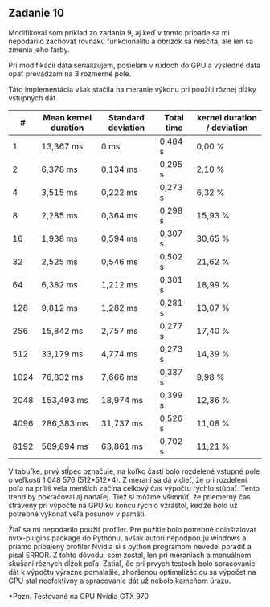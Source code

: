 ## Zadanie 10

Modifikoval som príklad zo zadania 9, aj keď v tomto prípade sa mi nepodarilo zachovať rovnakú funkcionalitu a obrízok sa nesčíta, ale len sa zmenia jeho farby.

Pri modifikácii dáta serializujem, posielam v rúdoch do GPU a výsledné dáta opäť prevádzam na 3 rozmerné pole.

Táto implementácia však stačila na meranie výkonu pri použítí rôznej dĺžky vstupných dát.

| #    | Mean kernel duration | Standard deviation | Total time | kernel duration / deviation |
|------|----------------------|--------------------|------------|-----------------------------|
| 1    | 13,367 ms            | 0 ms               | 0,484 s    | 0,00 %                      |
| 2    | 6,378 ms             | 0,134 ms           | 0,295 s    | 2,10 %                      |
| 4    | 3,515 ms             | 0,222 ms           | 0,273 s    | 6,32 %                      |
| 8    | 2,285 ms             | 0,364 ms           | 0,298 s    | 15,93 %                     |
| 16   | 1,938 ms             | 0,594 ms           | 0,307 s    | 30,65 %                     |
| 32   | 2,525 ms             | 0,546 ms           | 0,502 s    | 21,62 %                     |
| 64   | 6,382 ms             | 1,212 ms           | 0,301 s    | 18,99 %                     |
| 128  | 9,812 ms             | 1,282 ms           | 0,281 s    | 13,07 %                     |
| 256  | 15,842 ms            | 2,757 ms           | 0,277 s    | 17,40 %                     |
| 512  | 33,179 ms            | 4,774 ms           | 0,273 s    | 14,39 %                     |
| 1024 | 76,832 ms            | 7,666 ms           | 0,337 s    | 9,98 %                      |
| 2048 | 153,493 ms           | 18,974 ms          | 0,399 s    | 12,36 %                     |
| 4096 | 286,383 ms           | 31,737 ms          | 0,526 s    | 11,08 %                     |
| 8192 | 569,894 ms           | 63,861 ms          | 0,702 s    | 11,21 %                     |



V tabuľke, prvý stĺpec označuje, na koľko častí bolo rozdelené vstupné pole o veľkosti 1 048 576 (512\*512\*4). Z meraní sa dá vidieť, že pri rozdelení poľa na príliš veľa menších začína celkový čas výpočtu rýchlo stúpať. Tento trend by pokračoval aj nadaľej. Tiež si môžme všimnúť, že priemerný čas strávený pri výpočte na GPU ku koncu rýchlo vzrástol, keďže bolo už potrebné vykonať veľa posunov v pamäti. 

Žiaľ sa mi nepodarilo použiť profiler. Pre pužitie bolo potrebné doinštalovat nvtx-plugins package do Pythonu, avšak autori nepodporujú windows a priamo pribalený profiler Nvidia si s python programom nevedel poradiť a písal ERROR. Z tohto dôvodu, som zostal, len pri meraniach a manuálnom skúšaní rôznych dĺžok poľa. Zatiaľ, čo pri prvych testoch bolo spracovanie dát k výpočtu výrazne pomalašie, zhoršenou optimalizáciou sa výpočet na GPU stal neefektívny a spracovanie dát už nebolo kameňom úrazu.

*Pozn. Testované na GPU Nvidia GTX 970 